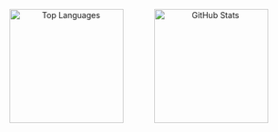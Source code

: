 <p align="center">
  <img height="200em" align="left" src="https://github-readme-stats.vercel.app/api/top-langs?username=inesbatista74&show_icons=true&locale=en&layout=compacttheme=catppuccin_mocha" alt="Top Languages" />
  <img height="200em" align="center" src="https://github-readme-stats.vercel.app/api?username=inesbatista74&show_icons=true&locale=entheme=catppuccin_mocha" alt="GitHub Stats" />
</p>
